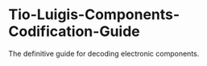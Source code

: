 # Tio-Luigis-Components-Codification-Guide
The definitive guide for decoding electronic components.

